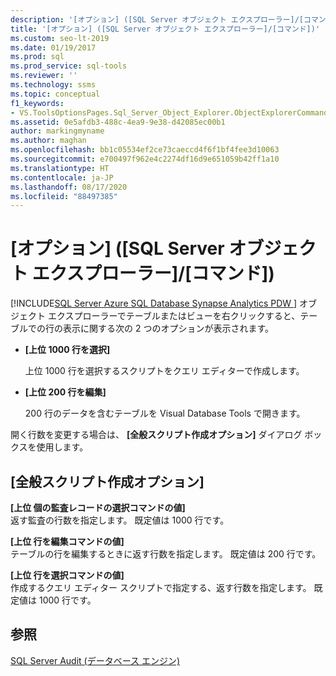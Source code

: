 ```yaml
---
description: '[オプション] ([SQL Server オブジェクト エクスプローラー]/[コマンド])'
title: '[オプション] ([SQL Server オブジェクト エクスプローラー]/[コマンド])'
ms.custom: seo-lt-2019
ms.date: 01/19/2017
ms.prod: sql
ms.prod_service: sql-tools
ms.reviewer: ''
ms.technology: ssms
ms.topic: conceptual
f1_keywords:
- VS.ToolsOptionsPages.Sql_Server_Object_Explorer.ObjectExplorerCommands
ms.assetid: 0e5afdb3-488c-4ea9-9e38-d42085ec00b1
author: markingmyname
ms.author: maghan
ms.openlocfilehash: bb1c05534ef2ce73caeccd4f6f1bf4fee3d10063
ms.sourcegitcommit: e700497f962e4c2274df16d9e651059b42ff1a10
ms.translationtype: HT
ms.contentlocale: ja-JP
ms.lasthandoff: 08/17/2020
ms.locfileid: "88497385"
---
```

# <a name="options-sql-server-object-explorer---commands"></a>[オプション] ([SQL Server オブジェクト エクスプローラー]/[コマンド])
[!INCLUDE[SQL Server Azure SQL Database Synapse Analytics PDW ](../../includes/applies-to-version/sql-asdb-asdbmi-asa-pdw.md)]
オブジェクト エクスプローラーでテーブルまたはビューを右クリックすると、テーブルでの行の表示に関する次の 2 つのオプションが表示されます。  
  
-   **[上位 1000 行を選択]**  
  
    上位 1000 行を選択するスクリプトをクエリ エディターで作成します。  
  
-   **[上位 200 行を編集]**  
  
    200 行のデータを含むテーブルを Visual Database Tools で開きます。  
  
開く行数を変更する場合は、 **[全般スクリプト作成オプション]** ダイアログ ボックスを使用します。  
  
## <a name="general-scripting-options"></a>[全般スクリプト作成オプション]  
**[上位 <n> 個の監査レコードの選択コマンドの値]**  
返す監査の行数を指定します。 既定値は 1000 行です。  
  
**[上位 <n> 行を編集コマンドの値]**  
テーブルの行を編集するときに返す行数を指定します。 既定値は 200 行です。  
  
**[上位 <n> 行を選択コマンドの値]**  
作成するクエリ エディター スクリプトで指定する、返す行数を指定します。 既定値は 1000 行です。  
  
## <a name="see-also"></a>参照  
[SQL Server Audit (データベース エンジン)](https://msdn.microsoft.com/0c1fca2e-f22b-4fe8-806f-c87806664f00)  
  
